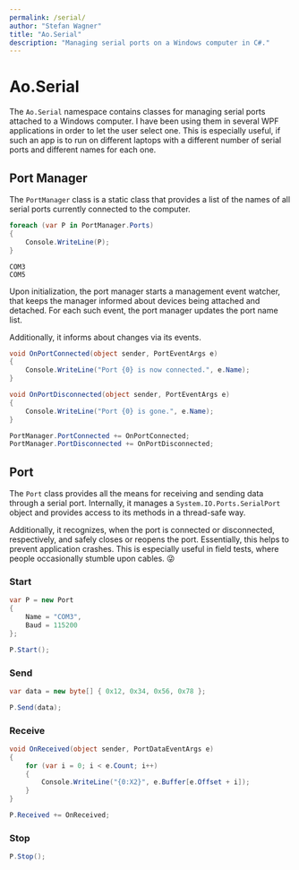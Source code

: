 ```yaml
---
permalink: /serial/
author: "Stefan Wagner"
title: "Ao.Serial"
description: "Managing serial ports on a Windows computer in C#."
---
```


# Ao.Serial

The `Ao.Serial` namespace contains classes for managing serial ports attached to a Windows computer. I have been using them in several WPF applications in order to let the user select one. This is especially useful, if such an app is to run on different laptops with a different number of serial ports and different names for each one.

## Port Manager

The `PortManager` class is a static class that provides a list of the names of all serial ports currently connected to the computer.

```csharp
foreach (var P in PortManager.Ports)
{
    Console.WriteLine(P);
}
```

```console
COM3
COM5
```

Upon initialization, the port manager starts a management event watcher, that keeps the manager informed about devices being attached and detached. For each such event, the port manager updates the port name list.

Additionally, it informs about changes via its events.

```csharp
void OnPortConnected(object sender, PortEventArgs e)
{
    Console.WriteLine("Port {0} is now connected.", e.Name);
}

void OnPortDisconnected(object sender, PortEventArgs e)
{
    Console.WriteLine("Port {0} is gone.", e.Name);
}
```

```csharp
PortManager.PortConnected += OnPortConnected;
PortManager.PortDisconnected += OnPortDisconnected;
```

## Port

The `Port` class provides all the means for receiving and sending data through a serial port. Internally, it manages a `System.IO.Ports.SerialPort` object and provides access to its methods in a thread-safe way. 

Additionally, it recognizes, when the port is connected or disconnected, respectively, and safely closes or reopens the port. Essentially, this helps to prevent application crashes. This is especially useful in field tests, where people occasionally stumble upon cables. :stuck_out_tongue_winking_eye:

### Start

```csharp
var P = new Port
{
    Name = "COM3",
    Baud = 115200
};

P.Start();
```

### Send

```csharp
var data = new byte[] { 0x12, 0x34, 0x56, 0x78 };

P.Send(data);
```

### Receive

```csharp
void OnReceived(object sender, PortDataEventArgs e)
{
    for (var i = 0; i < e.Count; i++)
    {
        Console.WriteLine("{0:X2}", e.Buffer[e.Offset + i]);
    }
}
```

```csharp
P.Received += OnReceived;
```

### Stop

```csharp
P.Stop();
```
